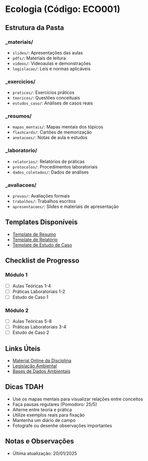 # Ecologia (Código: ECO001)

## Estrutura da Pasta
### _materiais/
- `slides/`: Apresentações das aulas
- `pdfs/`: Materiais de leitura
- `videos/`: Videoaulas e demonstrações
- `legislacao/`: Leis e normas aplicáveis

### _exercicios/
- `praticos/`: Exercícios práticos
- `teoricos/`: Questões conceituais
- `estudos_caso/`: Análises de casos reais

### _resumos/
- `mapas_mentais/`: Mapas mentais dos tópicos
- `flashcards/`: Cartões de memorização
- `anotacoes/`: Notas de aula e estudos

### _laboratorio/
- `relatorios/`: Relatórios de práticas
- `protocolos/`: Procedimentos laboratoriais
- `dados_coletados/`: Dados de análises

### _avaliacoes/
- `provas/`: Avaliações formais
- `trabalhos/`: Trabalhos escritos
- `apresentacoes/`: Slides e materiais de apresentação

## Templates Disponíveis
- [Template de Resumo](_resumos/template_resumo.md)
- [Template de Relatório](_laboratorio/template_relatorio.md)
- [Template de Estudo de Caso](_exercicios/template_estudo_caso.md)

## Checklist de Progresso
### Módulo 1
- [ ] Aulas Teóricas 1-4
- [ ] Práticas Laboratoriais 1-2
- [ ] Estudo de Caso 1

### Módulo 2
- [ ] Aulas Teóricas 5-8
- [ ] Práticas Laboratoriais 3-4
- [ ] Estudo de Caso 2

## Links Úteis
- [Material Online da Disciplina](link_aqui)
- [Legislação Ambiental](link_aqui)
- [Bases de Dados Ambientais](link_aqui)

## Dicas TDAH
- Use os mapas mentais para visualizar relações entre conceitos
- Faça pausas regulares (Pomodoro: 25/5)
- Alterne entre teoria e prática
- Utilize exemplos reais para fixação
- Mantenha um diário de campo
- Fotografe ou desenhe observações importantes

## Notas e Observações
- Última atualização: 20/01/2025
